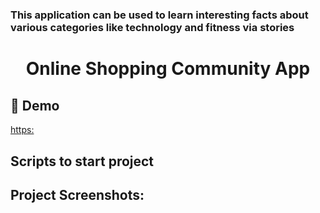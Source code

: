 # 
### This application can be used to learn interesting facts about various categories like technology and fitness via stories
<h1 align="center">Online Shopping Community App</h1>

<h2>🚀 Demo</h2>

[https:](https:)

## Scripts to start project
<h2>Project Screenshots:</h2>
